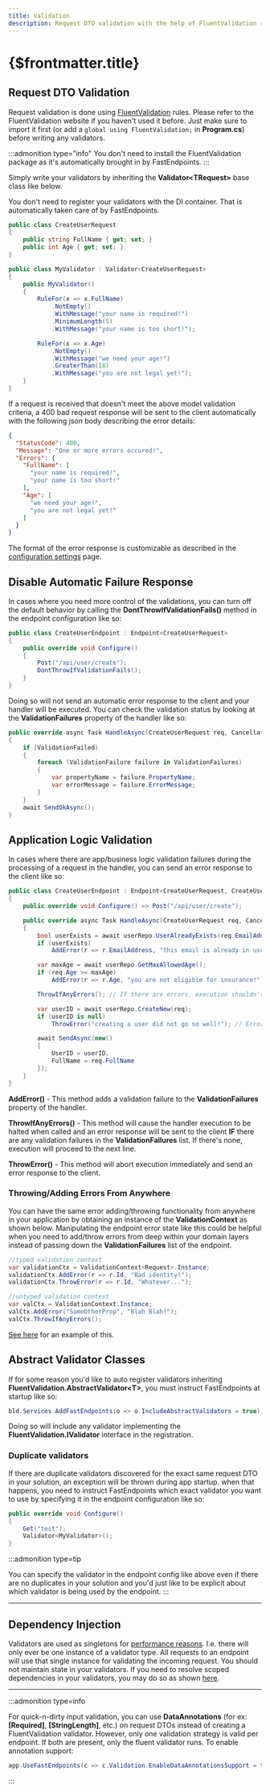 ```yaml
---
title: Validation
description: Request DTO validation with the help of FluentValidation rules makes validation in FastEndpoints a snap.
---
```


# {$frontmatter.title}

## Request DTO Validation

Request validation is done using [FluentValidation](https://fluentvalidation.net/) rules. Please refer to the FluentValidation website if you haven't used it before. Just make sure to import it first (or add a `global using FluentValidation;` in **Program.cs**) before writing any validators.

:::admonition type="info"
You don't need to install the FluentValidation package as it's automatically brought in by FastEndpoints.
:::

Simply write your validators by inheriting the **Validator&lt;TRequest&gt;** base class like below.

You don't need to register your validators with the DI container.
That is automatically taken care of by FastEndpoints.

```cs |title=Request.cs
public class CreateUserRequest
{
    public string FullName { get; set; }
    public int Age { get; set; }
}
```

```cs |title=MyValidator.cs
public class MyValidator : Validator<CreateUserRequest>
{
    public MyValidator()
    {
        RuleFor(x => x.FullName)
            .NotEmpty()
            .WithMessage("your name is required!")
            .MinimumLength(5)
            .WithMessage("your name is too short!");

        RuleFor(x => x.Age)
            .NotEmpty()
            .WithMessage("we need your age!")
            .GreaterThan(18)
            .WithMessage("you are not legal yet!");
    }
}
```

If a request is received that doesn't meet the above model validation criteria, a 400 bad request response will be sent to the client automatically with the following json body describing the error details:

```json |title=json
{
  "StatusCode": 400,
  "Message": "One or more errors occured!",
  "Errors": {
    "FullName": [
      "your name is required!",
      "your name is too short!"
    ],
    "Age": [
      "we need your age!",
      "you are not legal yet!"
    ]
  }
}
```

The format of the error response is customizable as described in the [configuration settings](configuration-settings#customizing-error-responses) page.

## Disable Automatic Failure Response

In cases where you need more control of the validations, you can turn off the default behavior by calling the **DontThrowIfValidationFails()** method in the endpoint configuration like so:

```cs |title=CreateUserEndpoint.cs
public class CreateUserEndpoint : Endpoint<CreateUserRequest>
{
    public override void Configure()
    {
        Post("/api/user/create");
        DontThrowIfValidationFails();
    }
}
```

Doing so will not send an automatic error response to the client and your handler will be executed. You can check the validation status by looking at the **ValidationFailures** property of the handler like so:

```cs
public override async Task HandleAsync(CreateUserRequest req, CancellationToken ct)
{
    if (ValidationFailed)
    {
        foreach (ValidationFailure failure in ValidationFailures)
        {
            var propertyName = failure.PropertyName;
            var errorMessage = failure.ErrorMessage;
        }
    }
    await SendOkAsync();
}
```

## Application Logic Validation

In cases where there are app/business logic validation failures during the processing of a request in the handler, you can send an error response to the client like so:

```cs |title=CreateUserEndpoint.cs
public class CreateUserEndpoint : Endpoint<CreateUserRequest, CreateUserResponse>
{
    public override void Configure() => Post("/api/user/create");

    public override async Task HandleAsync(CreateUserRequest req, CancellationToken ct)
    {
        bool userExists = await userRepo.UserAlreadyExists(req.EmailAddress);
        if (userExists)
            AddError(r => r.EmailAddress, "this email is already in use!");

        var maxAge = await userRepo.GetMaxAllowedAge();
        if (req.Age >= maxAge)
            AddError(r => r.Age, "you are not eligible for insurance!");

        ThrowIfAnyErrors(); // If there are errors, execution shouldn't go beyond this point

        var userID = await userRepo.CreateNew(req);
        if (userID is null)
            ThrowError("creating a user did not go so well!"); // Error response sent here

        await SendAsync(new()
        {
            UserID = userID,
            FullName = req.FullName
        });
    }
}
```

**AddError()** - This method adds a validation failure to the **ValidationFailures** property of the handler.

**ThrowIfAnyErrors()** - This method will cause the handler execution to be halted when called and an error response will be sent to the client **IF** there are any validation failures in the **ValidationFailures** list. If there's none, execution will proceed to the next line.

**ThrowError()** - This method will abort execution immediately and send an error response to the client.

### Throwing/Adding Errors From Anywhere

You can have the same error adding/throwing functionality from anywhere in your application by obtaining an instance of the **ValidationContext** as shown below. Manipulating the endpoint error state like this could be helpful when you need to add/throw errors from deep within your domain layers instead of passing down the **ValidationFailures** list of the endpoint.

```cs
//typed validation context
var validationCtx = ValidationContext<Request>.Instance;
validationCtx.AddError(r => r.Id, "Bad identity!");
validationCtx.ThrowError(r => r.Id, "Whatever...");

//untyped validation context
var valCtx = ValidationContext.Instance;
valCtx.AddError("SomeOtherProp", "Blah Blah!");
valCtx.ThrowIfAnyErrors();
```

[See here](https://gist.github.com/dj-nitehawk/a3e673479c8f3fb3660cb837f9032031) for an example of this.

## Abstract Validator Classes

If for some reason you'd like to auto register validators inheriting **FluentValidation.AbstractValidator&lt;T&gt;**, you must instruct FastEndpoints at startup like so:

```cs
bld.Services.AddFastEndpoints(o => o.IncludeAbstractValidators = true);
```

Doing so will include any validator implementing the **FluentValidation.IValidator** interface in the registration.

### Duplicate validators

If there are duplicate validators discovered for the exact same request DTO in your solution, an exception will be thrown during app startup. when that happens, you need to instruct FastEndpoints which exact validator you want to use by specifying it in the endpoint configuration like so:

```cs
public override void Configure()
{
    Get("test");
    Validator<MyValidator>();
}
```

:::admonition type=tip

You can specify the validator in the endpoint config like above even if there are no duplicates in your solution and you'd just like to be explicit about which validator is being used by the endpoint.
:::

---

## Dependency Injection

Validators are used as singletons for [performance reasons](/benchmarks). I.e. there will only ever be one instance of a validator type. All requests to an endpoint will use that single instance for validating the incoming request. You should not maintain state in your validators. If you need to resolve scoped dependencies in your validators, you may do so as shown [here](dependency-injection#validator-dependencies).

---

:::admonition type=info

For quick-n-dirty input validation, you can use **DataAnnotations** (for ex: **[Required]**, **[StringLength]**, etc.) on request DTOs instead of creating a FluentValidation validator. However, only one validation strategy is valid per endpoint. If both are present, only the fluent validator runs. To enable annotation support:

```cs 
app.UseFastEndpoints(c => c.Validation.EnableDataAnnotationsSupport = true) 
``` 

:::